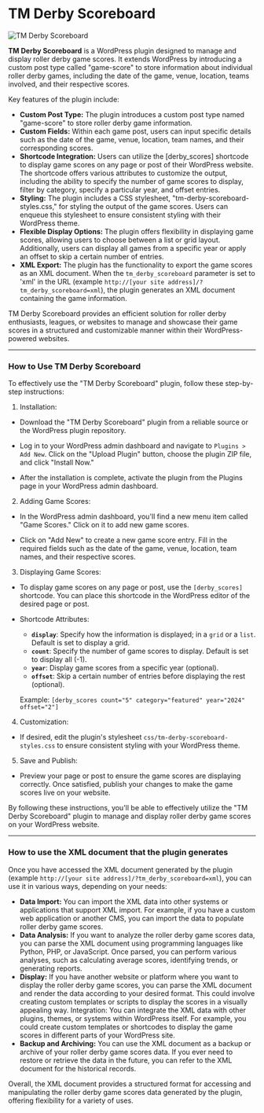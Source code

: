 # TM Derby Scoreboard

![TM Derby Scoreboard](https://github.com/heliogoodbye/TM-Derby-Scoreboard/assets/105381685/5b10636e-e1e7-4b46-8608-9d48f5bd404d)

**TM Derby Scoreboard** is a WordPress plugin designed to manage and display roller derby game scores. It extends WordPress by introducing a custom post type called "game-score" to store information about individual roller derby games, including the date of the game, venue, location, teams involved, and their respective scores.

Key features of the plugin include:

- **Custom Post Type:** The plugin introduces a custom post type named "game-score" to store roller derby game information.
- **Custom Fields:** Within each game post, users can input specific details such as the date of the game, venue, location, team names, and their corresponding scores.
- **Shortcode Integration:** Users can utilize the [derby_scores] shortcode to display game scores on any page or post of their WordPress website. The shortcode offers various attributes to customize the output, including the ability to specify the number of game scores to display, filter by category, specify a particular year, and offset entries.
- **Styling:** The plugin includes a CSS stylesheet, "tm-derby-scoreboard-styles.css," for styling the output of the game scores. Users can enqueue this stylesheet to ensure consistent styling with their WordPress theme.
- **Flexible Display Options:** The plugin offers flexibility in displaying game scores, allowing users to choose between a list or grid layout. Additionally, users can display all games from a specific year or apply an offset to skip a certain number of entries.
- **XML Export:** The plugin has the functionality to export the game scores as an XML document. When the `tm_derby_scoreboard` parameter is set to 'xml' in the URL (example `http://[your site address]/?tm_derby_scoreboard=xml`), the plugin generates an XML document containing the game information.

TM Derby Scoreboard provides an efficient solution for roller derby enthusiasts, leagues, or websites to manage and showcase their game scores in a structured and customizable manner within their WordPress-powered websites.

---

### How to Use TM Derby Scoreboard

To effectively use the "TM Derby Scoreboard" plugin, follow these step-by-step instructions:

1. Installation:
- Download the "TM Derby Scoreboard" plugin from a reliable source or the WordPress plugin repository.

- Log in to your WordPress admin dashboard and navigate to `Plugins > Add New`. Click on the "Upload Plugin" button, choose the plugin ZIP file, and click "Install Now."

- After the installation is complete, activate the plugin from the Plugins page in your WordPress admin dashboard.

2. Adding Game Scores:
- In the WordPress admin dashboard, you'll find a new menu item called "Game Scores." Click on it to add new game scores.

- Click on "Add New" to create a new game score entry. Fill in the required fields such as the date of the game, venue, location, team names, and their respective scores.

3. Displaying Game Scores:
- To display game scores on any page or post, use the `[derby_scores]` shortcode. You can place this shortcode in the WordPress editor of the desired page or post.

- Shortcode Attributes:
   - **`display`**: Specify how the information is displayed; in a `grid` or a `list`. Default is set to display a grid.
   - **`count`**: Specify the number of game scores to display. Default is set to display all (-1).
   - **`year`**: Display game scores from a specific year (optional).
   - **`offset`**: Skip a certain number of entries before displaying the rest (optional).

   Example: `[derby_scores count="5" category="featured" year="2024" offset="2"]`

4. Customization:
- If desired, edit the plugin's stylesheet `css/tm-derby-scoreboard-styles.css` to ensure consistent styling with your WordPress theme.

5. Save and Publish:
- Preview your page or post to ensure the game scores are displaying correctly. Once satisfied, publish your changes to make the game scores live on your website.

By following these instructions, you'll be able to effectively utilize the "TM Derby Scoreboard" plugin to manage and display roller derby game scores on your WordPress website.

---

### How to use the XML document that the plugin generates

Once you have accessed the XML document generated by the plugin (example `http://[your site address]/?tm_derby_scoreboard=xml`), you can use it in various ways, depending on your needs:

- **Data Import:** You can import the XML data into other systems or applications that support XML import. For example, if you have a custom web application or another CMS, you can import the data to populate roller derby game scores.
- **Data Analysis:** If you want to analyze the roller derby game scores data, you can parse the XML document using programming languages like Python, PHP, or JavaScript. Once parsed, you can perform various analyses, such as calculating average scores, identifying trends, or generating reports.
- **Display:** If you have another website or platform where you want to display the roller derby game scores, you can parse the XML document and render the data according to your desired format. This could involve creating custom templates or scripts to display the scores in a visually appealing way.
Integration: You can integrate the XML data with other plugins, themes, or systems within WordPress itself. For example, you could create custom templates or shortcodes to display the game scores in different parts of your WordPress site.
- **Backup and Archiving:** You can use the XML document as a backup or archive of your roller derby game scores data. If you ever need to restore or retrieve the data in the future, you can refer to the XML document for the historical records.

Overall, the XML document provides a structured format for accessing and manipulating the roller derby game scores data generated by the plugin, offering flexibility for a variety of uses.
